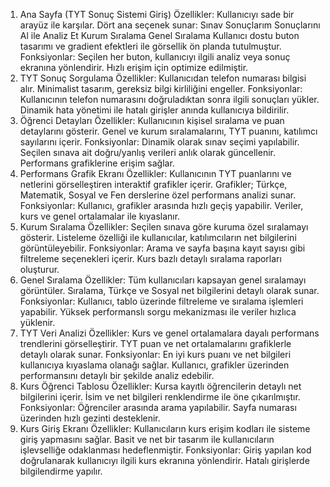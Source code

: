 1. Ana Sayfa (TYT Sonuç Sistemi Giriş)
Özellikler:
Kullanıcıyı sade bir arayüz ile karşılar.
Dört ana seçenek sunar:
Sınav Sonuçlarım
Sonuçlarını Al ile Analiz Et
Kurum Sıralama
Genel Sıralama
Kullanıcı dostu buton tasarımı ve gradient efektleri ile görsellik ön planda tutulmuştur.
Fonksiyonlar:
Seçilen her buton, kullanıcıyı ilgili analiz veya sonuç ekranına yönlendirir.
Hızlı erişim için optimize edilmiştir.
2. TYT Sonuç Sorgulama
Özellikler:
Kullanıcıdan telefon numarası bilgisi alır.
Minimalist tasarım, gereksiz bilgi kirliliğini engeller.
Fonksiyonlar:
Kullanıcının telefon numarasını doğruladıktan sonra ilgili sonuçları yükler.
Dinamik hata yönetimi ile hatalı girişler anında kullanıcıya bildirilir.
3. Öğrenci Detayları
Özellikler:
Kullanıcının kişisel sıralama ve puan detaylarını gösterir.
Genel ve kurum sıralamalarını, TYT puanını, katılımcı sayılarını içerir.
Fonksiyonlar:
Dinamik olarak sınav seçimi yapılabilir.
Seçilen sınava ait doğru/yanlış verileri anlık olarak güncellenir.
Performans grafiklerine erişim sağlar.
4. Performans Grafik Ekranı
Özellikler:
Kullanıcının TYT puanlarını ve netlerini görselleştiren interaktif grafikler içerir.
Grafikler; Türkçe, Matematik, Sosyal ve Fen derslerine özel performans analizi sunar.
Fonksiyonlar:
Kullanıcı, grafikler arasında hızlı geçiş yapabilir.
Veriler, kurs ve genel ortalamalar ile kıyaslanır.
5. Kurum Sıralama
Özellikler:
Seçilen sınava göre kuruma özel sıralamayı gösterir.
Listeleme özelliği ile kullanıcılar, katılımcıların net bilgilerini görüntüleyebilir.
Fonksiyonlar:
Arama ve sayfa başına kayıt sayısı gibi filtreleme seçenekleri içerir.
Kurs bazlı detaylı sıralama raporları oluşturur.
6. Genel Sıralama
Özellikler:
Tüm kullanıcıları kapsayan genel sıralamayı görüntüler.
Sıralama, Türkçe ve Sosyal net bilgilerini detaylı olarak sunar.
Fonksiyonlar:
Kullanıcı, tablo üzerinde filtreleme ve sıralama işlemleri yapabilir.
Yüksek performanslı sorgu mekanizması ile veriler hızlıca yüklenir.
7. TYT Veri Analizi
Özellikler:
Kurs ve genel ortalamalara dayalı performans trendlerini görselleştirir.
TYT puan ve net ortalamalarını grafiklerle detaylı olarak sunar.
Fonksiyonlar:
En iyi kurs puanı ve net bilgileri kullanıcıya kıyaslama olanağı sağlar.
Kullanıcı, grafikler üzerinden performansını detaylı bir şekilde analiz edebilir.
8. Kurs Öğrenci Tablosu
Özellikler:
Kursa kayıtlı öğrencilerin detaylı net bilgilerini içerir.
İsim ve net bilgileri renklendirme ile öne çıkarılmıştır.
Fonksiyonlar:
Öğrenciler arasında arama yapılabilir.
Sayfa numarası üzerinden hızlı gezinti desteklenir.
9. Kurs Giriş Ekranı
Özellikler:
Kullanıcıların kurs erişim kodları ile sisteme giriş yapmasını sağlar.
Basit ve net bir tasarım ile kullanıcıların işlevselliğe odaklanması hedeflenmiştir.
Fonksiyonlar:
Giriş yapılan kod doğrulanarak kullanıcıyı ilgili kurs ekranına yönlendirir.
Hatalı girişlerde bilgilendirme yapılır.
